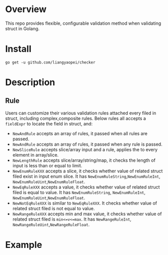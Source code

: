 # Overview
This repo provides flexible, configurable validation method when validating struct in Golang.

# Install
```
go get -u github.com/liangyaopei/checker
```

# Description
## Rule
Users can customize their various validation rules attached every filed in struct,
 including complex,composite rules.
Below rules all accepts a `fieldExpr` to locate the field in struct, and:
- `NewAndRule` accepts an array of rules, it passed when all rules are passed.
- `NewAndRule` accepts an array of rules, it passed when any rule is passed.
- `NewSliceRule` accepts slice/array input and a rule, applies the to every element in array/slice.
- `NewLengthRule` accepts slice/array/string/map, it checks the length of input is less than or equal to limit.
- `NewEnumRuleXXX` accepts a slice, it checks whether value of related struct filed exist in input enum slice. It has
  `NewEnumRuleString`,`NewEnumRuleInt`, `NewEnumRuleUint`,`NewEnumRuleFloat`.
- `NewEqRuleXXX` accepts a value, it checks whether value of related struct filed is equal to value. It 
    has `NewEnumRuleString`, `NewEnumRuleInt`, `NewEnumRuleUint`,`NewEnumRuleFloat`.
- `NewNotEqRuleXXX` is similar to `NewEqRuleXXX`. It checks whether value of related struct filed is not equal to value.
- `NewRangeRuleXXX` accepts min and max value, it checks whether value of related struct filed is `min<=v<=max`. It has
   `NewRangeRuleInt`, `NewRangeRuleUint`,`NewRangeRuleFloat`.
# Example
